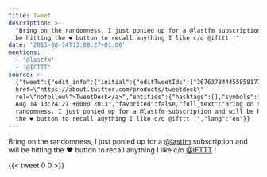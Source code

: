 ```yaml
---
title: Tweet
description: >-
  "Bring on the randomness, I just ponied up for a @lastfm subscription and will
  be hitting the ❤ button to recall anything I like c/o @ifttt !"
date: '2013-08-14T13:08:27+01:00'
mentions:
  - '@lastfm'
  - '@IFTTT'
source: >-
  {"tweet":{"edit_info":{"initial":{"editTweetIds":["367637844455858177"],"editableUntil":"2013-08-14T14:24:27.156Z","editsRemaining":"5","isEditEligible":true}},"retweeted":false,"source":"<a
  href=\"https://about.twitter.com/products/tweetdeck\"
  rel=\"nofollow\">TweetDeck</a>","entities":{"hashtags":[],"symbols":[],"user_mentions":[{"name":"Last.fm","screen_name":"lastfm","indices":["48","55"],"id_str":"2960221","id":"2960221"},{"name":"IFTTT","screen_name":"IFTTT","indices":["132","138"],"id_str":"75079616","id":"75079616"}],"urls":[]},"display_text_range":["0","140"],"favorite_count":"0","id_str":"367637844455858177","truncated":false,"retweet_count":"0","id":"367637844455858177","created_at":"Wed
  Aug 14 13:24:27 +0000 2013","favorited":false,"full_text":"Bring on the
  randomness, I just ponied up for a @lastfm subscription and will be hitting
  the ❤ button to recall anything I like c/o @ifttt !","lang":"en"}}
---
```

Bring on the randomness, I just ponied up for a [@lastfm](https://twitter.com/@lastfm) subscription and will be hitting the ❤ button to recall anything I like c/o [@IFTTT](https://twitter.com/@IFTTT) !
    
{{< tweet 0 0 >}}
    
